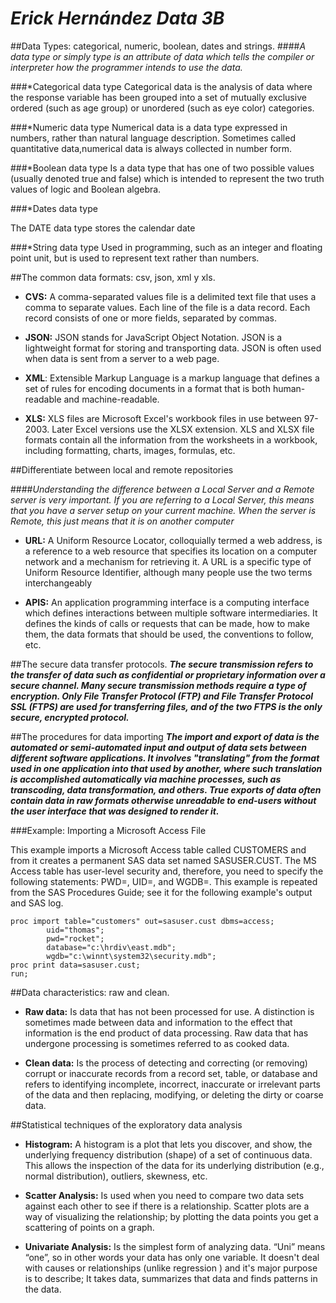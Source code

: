 # *Erick Hernández Data 3B*

##Data Types:  categorical, numeric, boolean, dates and strings.
####*A data type or simply type is an attribute of data which tells the compiler or interpreter how the programmer intends to use the data.*

###*Categorical data type
Categorical data is the analysis of data where the response variable has been grouped into a set of mutually exclusive ordered (such as age group) or unordered (such as eye color) categories.

###*Numeric data type
Numerical data is a data type expressed in numbers, rather than natural language description. Sometimes called quantitative data,numerical data is always collected in number form.

###*Boolean data type
Is a data type that has one of two possible values (usually denoted true and false) which is intended to represent the two truth values of logic and Boolean algebra.

###*Dates data type

The DATE data type stores the calendar date

###*String data type
Used in programming, such as an integer and floating point unit, but is used to represent text rather than numbers.

##The common data formats: csv, json, xml y xls.

+ __CVS:__  A comma-separated values file is a delimited text file that uses a comma to separate values. Each line of the file is a data record. Each record consists of one or more fields, separated by commas.


+ __JSON:__ JSON stands for JavaScript Object Notation. JSON is a lightweight format for storing and transporting data. JSON is often used when data is sent from a server to a web page.    


+ __XML__: Extensible Markup Language is a markup language that defines a set of rules for encoding documents in a format that is both human-readable and machine-readable.


+ __XLS:__ XLS files are Microsoft Excel's workbook files in use between 97-2003. Later Excel versions use the XLSX extension. XLS and XLSX file formats contain all the information from the worksheets in a workbook, including formatting, charts, images, formulas, etc.

##Differentiate between local and remote repositories

####*Understanding the difference between a Local Server and a Remote server is very important. If you are referring to a Local Server, this means that you have a server setup on your current machine. When the server is Remote, this just means that it is on another computer*

+ __URL:__ A Uniform Resource Locator, colloquially termed a web address, is a reference to a web resource that specifies its location on a computer network and a mechanism for retrieving it. A URL is a specific type of Uniform Resource Identifier, although many people use the two terms interchangeably

+ __APIS:__ An application programming interface is a computing interface which defines interactions between multiple software intermediaries. It defines the kinds of calls or requests that can be made, how to make them, the data formats that should be used, the conventions to follow, etc.

##The secure data transfer protocols.
__*The secure transmission refers to the transfer of data such as confidential or proprietary information over a secure channel. Many secure transmission methods require a type of encryption. Only File Transfer Protocol (FTP) and File Transfer Protocol SSL (FTPS) are used for transferring files, and of the two FTPS is the only secure, encrypted protocol.*__

##The procedures for data importing
__*The import and export of data is the automated or semi-automated input and output of data sets between different software applications. It involves "translating" from the format used in one application into that used by another, where such translation is accomplished automatically via machine processes, such as transcoding, data transformation, and others. True exports of data often contain data in raw formats otherwise unreadable to end-users without the user interface that was designed to render it.*__

###Example: Importing a Microsoft Access File

This example imports a Microsoft Access table called CUSTOMERS and from it creates a permanent SAS data set named SASUSER.CUST. The MS Access table has user-level security and, therefore, you need to specify the following statements: PWD=, UID=, and WGDB=. This example is repeated from the SAS Procedures Guide; see it for the following example's output and SAS log. 

	proc import table="customers" out=sasuser.cust dbms=access;
            uid="thomas";
            pwd="rocket";
            database="c:\hrdiv\east.mdb";
            wgdb="c:\winnt\system32\security.mdb";
	proc print data=sasuser.cust;
	run;

##Data characteristics: raw and clean.

+ __Raw data:__ Is data that has not been processed for use. A distinction is sometimes made between data and information to the effect that information is the end product of data processing. Raw data that has undergone processing is sometimes referred to as cooked data.

+ __Clean data:__  Is the process of detecting and correcting (or removing) corrupt or inaccurate records from a record set, table, or database and refers to identifying incomplete, incorrect, inaccurate or irrelevant parts of the data and then replacing, modifying, or deleting the dirty or coarse data.

##Statistical techniques of the exploratory data analysis

+ __Histogram:__  A histogram is a plot that lets you discover, and show, the underlying frequency distribution (shape) of a set of continuous data. This allows the inspection of the data for its underlying distribution (e.g., normal distribution), outliers, skewness, etc.

+ __Scatter Analysis:__ Is used when you need to compare two data sets against each other to see if there is a relationship. Scatter plots are a way of visualizing the relationship; by plotting the data points you get a scattering of points on a graph.

+ __Univariate Analysis:__ Is the simplest form of analyzing data. “Uni” means “one”, so in other words your data has only one variable. It doesn't deal with causes or relationships (unlike regression ) and it's major purpose is to describe; It takes data, summarizes that data and finds patterns in the data.














